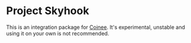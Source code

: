 # Project Skyhook

This is an integration package for [Coinee](coinee.net). It's experimental, unstable and using it on your own is not recommended.
